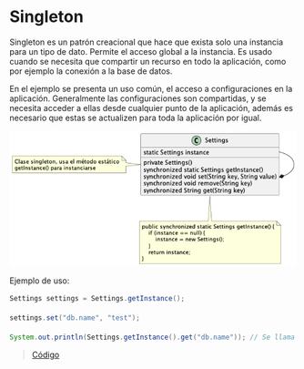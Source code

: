# Singleton

Singleton es un patrón creacional que hace que exista solo una instancia para un tipo de dato.
Permite el acceso global a la instancia. Es usado cuando se necesita que compartir un recurso en todo la aplicación,
como por ejemplo la conexión a la base de datos. 

En el ejemplo se presenta un uso común, el acceso a configuraciones en la aplicación.
Generalmente las configuraciones son compartidas, y se necesita acceder a ellas desde cualquier
punto de la aplicación, además es necesario que estas se actualizen para toda la aplicación por igual. 

![singleton](https://raw.githubusercontent.com/sauljabin/java-design-patterns/main/plantuml/creational/singleton.png)

Ejemplo de uso:

```java
Settings settings = Settings.getInstance();

settings.set("db.name", "test");

System.out.println(Settings.getInstance().get("db.name")); // Se llama al método getInstance de nuevo. Salida: test
```
> [Código](https://github.com/sauljabin/java-design-patterns/tree/main/patterns/src/main/java/pattern/creational/singleton)